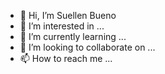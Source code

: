 - 👋 Hi, I’m  Suellen Bueno
- 👀 I’m interested in ...
- 🌱 I’m currently learning ...
- 💞️ I’m looking to collaborate on ...
- 📫 How to reach me ...

<!---
profsu/profsu is a ✨ special ✨ repository because its `README.md` (this file) appears on your GitHub profile.
You can click the Preview link to take a look at your changes.
--->
